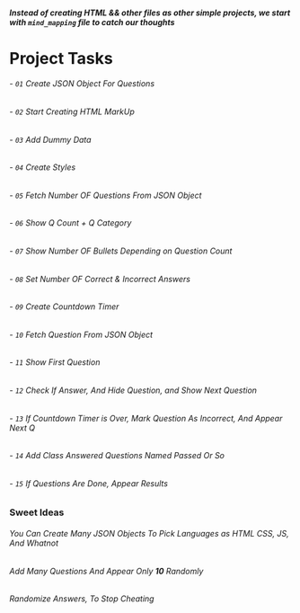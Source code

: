 ##### Instead of creating HTML && other files as other simple projects, we start with `mind_mapping` file to catch our thoughts

# Project Tasks

###### - `01` Create JSON Object For Questions

###### - `02` Start Creating HTML MarkUp

###### - `03` Add Dummy Data

###### - `04` Create Styles

###### - `05` Fetch Number OF Questions From JSON Object

###### - `06` Show Q Count + Q Category

###### - `07` Show Number OF Bullets Depending on Question Count

###### - `08` Set Number OF Correct & Incorrect Answers

###### - `09` Create Countdown Timer

###### - `10` Fetch Question From JSON Object

###### - `11` Show First Question

###### - `12` Check If Answer, And Hide Question, and Show Next Question

###### - `13` If Countdown Timer is Over, Mark Question As Incorrect, And Appear Next Q

###### - `14` Add Class Answered Questions Named Passed Or So

###### - `15` If Questions Are Done, Appear Results

### Sweet Ideas

###### You Can Create Many JSON Objects To Pick Languages as HTML CSS, JS, And Whatnot

###### Add Many Questions And Appear Only **10** Randomly

###### Randomize Answers, To Stop Cheating

